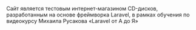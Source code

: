 <p>Сайт является тестовым интернет-магазином CD-дисков, разработанным на основе фреймворка Laravel, в рамках обучения по видеокурсу Михаила Русакова «Laravel от А до Я»</p>